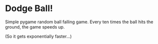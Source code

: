 # Dodge Ball!

Simple pygame random ball falling game. Every ten times the ball hits the ground, the game speeds up.

(So it gets exponentially faster...)
